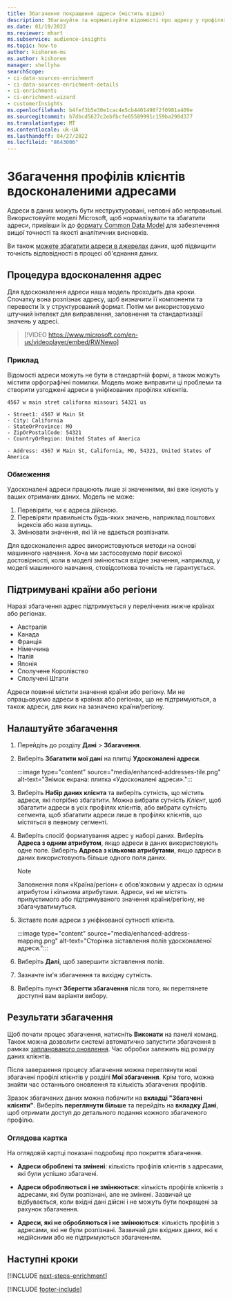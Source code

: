 ```yaml
---
title: Збагачення покращення адреси (містить відео)
description: Збагачуйте та нормалізуйте відомості про адресу у профілях клієнтів, використовуючи моделі Microsoft.
ms.date: 01/19/2022
ms.reviewer: mhart
ms.subservice: audience-insights
ms.topic: how-to
author: kishorem-ms
ms.author: kishorem
manager: shellyha
searchScope:
- ci-data-sources-enrichment
- ci-data-sources-enrichment-details
- ci-enrichments
- ci-enrichment-wizard
- customerInsights
ms.openlocfilehash: b4fef3b5e30e1cac4e5cb4401498f2f0981a409e
ms.sourcegitcommit: b7dbcd5627c2ebfbcfe65589991c159ba290d377
ms.translationtype: MT
ms.contentlocale: uk-UA
ms.lasthandoff: 04/27/2022
ms.locfileid: "8643006"
---
```

# <a name="enrichment-of-customer-profiles-with-enhanced-addresses"></a>Збагачення профілів клієнтів вдосконаленими адресами

Адреси в даних можуть бути неструктуровані, неповні або неправильні. Використовуйте моделі Microsoft, щоб нормалізувати та збагатити адреси, привівши їх до [формату Common Data Model](/common-data-model/schema/core/applicationcommon/address) для забезпечення вищої точності та якості аналітичних висновків.

Ви також [можете збагатити адреси в джерелах](data-sources-enrichment.md) даних, щоб підвищити точність відповідності в процесі об'єднання даних. 

## <a name="how-we-enhance-addresses"></a>Процедура вдосконалення адрес

Для вдосконалення адреси наша модель проходить два кроки. Спочатку вона розпізнає адресу, щоб визначити її компоненти та перевести їх у структурований формат. Потім ми використовуємо штучний інтелект для виправлення, заповнення та стандартизації значень у адресі.

> [!VIDEO https://www.microsoft.com/en-us/videoplayer/embed/RWNewo]

### <a name="example"></a>Приклад

Відомості адреси можуть не бути в стандартній формі, а також можуть містити орфографічні помилки. Модель може виправити ці проблеми та створити узгоджені адреси в уніфікованих профілях клієнтів.

```Input
4567 w main stret californa missouri 54321 us
```

```Output
- Street1: 4567 W Main St
- City: California
- StateOrProvince: MO
- ZipOrPostalCode: 54321
- CountryOrRegion: United States of America

- Address: 4567 W Main St, California, MO, 54321, United States of America
```

### <a name="limitations"></a>Обмеження

Удосконалені адреси працюють лише зі значеннями, які вже існують у ваших отриманих даних. Модель не може: 

1. Перевіряти, чи є адреса дійсною.
2. Перевіряти правильність будь-яких значень, наприклад поштових індексів або назв вулиць.
3. Змінювати значення, які їй не вдається розпізнати.

Для вдосконалення адрес використовуються методи на основі машинного навчання. Хоча ми застосовуємо поріг високої достовірності, коли в моделі змінюється вхідне значення, наприклад, у моделі машинного навчання, стовідсоткова точність не гарантується.

## <a name="supported-countries-or-regions"></a>Підтримувані країни або регіони

Наразі збагачення адрес підтримується у перелічених нижче країнах або регіонах. 

- Австралія
- Канада
- Франція
- Німеччина
- Італія
- Японія
- Сполучене Королівство
- Сполучені Штати

Адреси повинні містити значення країни або регіону. Ми не опрацьовуємо адреси в країнах або регіонах, що не підтримуються, а також адреси, для яких на зазначено країни/регіону.

## <a name="configure-the-enrichment"></a>Налаштуйте збагачення

1. Перейдіть до розділу **Дані** > **Збагачення**.

1. Виберіть **Збагатити мої дані** на плитці **Удосконалені адреси**.

   :::image type="content" source="media/enhanced-addresses-tile.png" alt-text="Знімок екрана: плитка «Удосконалені адреси».":::

1. Виберіть **Набір даних клієнта** та виберіть сутність, що містить адреси, які потрібно збагатити. Можна вибрати сутність *Клієнт*, щоб збагатити адреси в усіх профілях клієнтів, або вибрати сутність сегмента, щоб збагатити адреси лише в профілях клієнтів, що містяться в певному сегменті.

1. Виберіть спосіб форматування адрес у наборі даних. Виберіть **Адреса з одним атрибутом**, якщо адреси в даних використовують одне поле. Виберіть **Адреса з кількома атрибутами**, якщо адреси в даних використовують більше одного поля даних.

   > [!NOTE]
   > Заповнення поля «Країна/регіон» є обов’язковим у адресах із одним атрибутом і кількома атрибутами. Адреси, які не містять припустимого або підтримуваного значення країни/регіону, не збагачуватимуться.

1.  Зіставте поля адреси з уніфікованої сутності клієнта.

    :::image type="content" source="media/enhanced-address-mapping.png" alt-text="Сторінка зіставлення полів удосконаленої адреси.":::

1. Виберіть **Далі**, щоб завершити зіставлення полів.

1. Зазначте ім'я збагачення та вихідну сутність.

1. Виберіть пункт **Зберегти збагачення** після того, як переглянете доступні вам варіанти вибору.

## <a name="enrichment-results"></a>Результати збагачення

Щоб почати процес збагачення, натисніть **Виконати** на панелі команд. Також можна дозволити системі автоматично запустити збагачення в рамках [запланованого оновлення](system.md#schedule-tab). Час обробки залежить від розміру даних клієнтів.

Після завершення процесу збагачення можна переглянути нові збагачені профілі клієнтів у розділі **Мої збагачення**. Крім того, можна знайти час останнього оновлення та кількість збагачених профілів.

Зразок збагачених даних можна побачити на **вкладці "Збагачені клієнти"**. Виберіть **переглянути більше** та перейдіть на **вкладку Дані**, щоб отримати доступ до детального подання кожного збагаченого профілю.

### <a name="overview-card"></a>Оглядова картка

На оглядовій картці показані подробиці про покриття збагачення. 

* **Адреси оброблені та змінені**: кількість профілів клієнтів з адресами, які були успішно збагачені.

* **Адреси обробляються і не змінюються**: кількість профілів клієнтів з адресами, які були розпізнані, але не змінені. Зазвичай це відбувається, коли вхідні дані дійсні і не можуть бути покращені за рахунок збагачення.

* **Адреси, які не обробляються і не змінюються**: кількість профілів з адресами, які не були розпізнані. Зазвичай для вхідних даних, які є недійсними або не підтримуються збагаченням.

## <a name="next-steps"></a>Наступні кроки

[!INCLUDE [next-steps-enrichment](includes/next-steps-enrichment.md)]

[!INCLUDE [footer-include](includes/footer-banner.md)]
